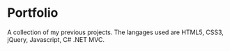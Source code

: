 Portfolio
=========

A collection of my previous projects. The langages used are HTML5, CSS3, jQuery, Javascript, C# .NET MVC.
